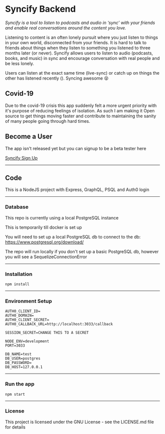 # Syncify Backend

_Syncify is a tool to listen to podcasts and audio in ‘sync’ with your friends and enable real conversations around the content you love._

Listening to content is an often lonely pursuit where you just listen to things in your own world, disconnected from your friends. It is hard to talk to friends about things when they listen to something you listened to three months later (or never). Syncify allows users to listen to audio (podcasts, books, and music) in sync and encourage conversation with real people and be less lonely.

Users can listen at the exact same time (live-sync) or catch up on things the other has listened recently (). Syncing awesome 😝

## Covid-19

Due to the covid-19 crisis this app suddenly felt a more urgent priority with it's purpose of reducing feelings of isolation. As such I am making it Open source to get things moving faster and contribute to maintaining the sanity of many people going through hard times.

## Become a User

The app isn't released yet but you can signup to be a beta tester here

[Syncify Sign Up](https://syncify.landen.co)

---

## Code

This is a NodeJS project with Express, GraphQL, PSQL and Auth0 login

---

### Database

This repo is currently using a local PostgreSQL instance

This is temporarily till docker is set up

You will need to set up a local PostgreSQL db to connect to the db: https://www.postgresql.org/download/

The repo will run locally if you don't set up a basic PostgreSQL db, however you will see a SequelizeConnectionError

---

### Installation

`npm install`

---

### Environment Setup

```
AUTH0_CLIENT_ID=
AUTH0_DOMAIN=
AUTH0_CLIENT_SECRET=
AUTH0_CALLBACK_URL=http://localhost:3033/callback

SESSION_SECRET=CHANGE THIS TO A SECRET

NODE_ENV=development
PORT=3033

DB_NAME=test
DB_USER=postgres
DB_PASSWORD=
DB_HOST=127.0.0.1
```

---

### Run the app

`npm start`

---

### License

This project is licensed under the GNU License - see the LICENSE.md file for details
